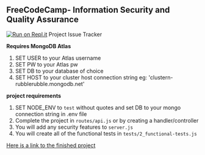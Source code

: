 **FreeCodeCamp**- Information Security and Quality Assurance
------
[![Run on Repl.it](https://repl.it/badge/github/freeCodeCamp/boilerplate-project-issuetracker)](https://repl.it/github/freeCodeCamp/boilerplate-project-issuetracker)
Project Issue Tracker

**Requires MongoDB Atlas**
1) SET USER to your Atlas username
2) SET PW to your Atlas pw
3) SET DB to your database of choice
4) SET HOST to your cluster host connection string eg: 'clustern-rubblerubble.mongodb.net'

**project requirements**
1) SET NODE_ENV to `test` without quotes and set DB to your mongo connection string in .env file
2) Complete the project in `routes/api.js` or by creating a handler/controller
3) You will add any security features to `server.js`
4) You will create all of the functional tests in `tests/2_functional-tests.js`

[Here is a link to the finished project](https://careful-trapezoidal-sheep.glitch.me/)
